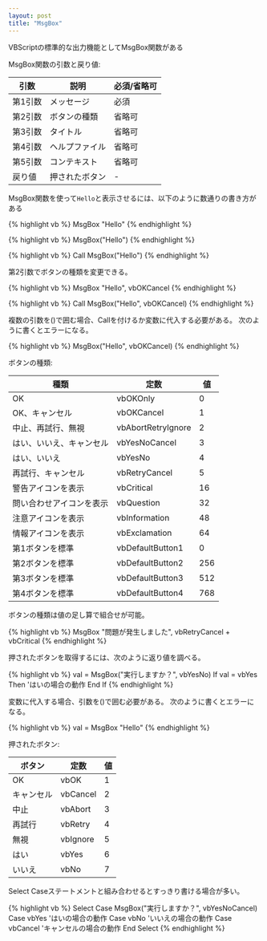 ```yaml
---
layout: post
title: "MsgBox"
---
```


VBScriptの標準的な出力機能としてMsgBox関数がある

MsgBox関数の引数と戻り値:

|引数|説明|必須/省略可|
|---|---|---|
|第1引数|メッセージ|必須|
|第2引数|ボタンの種類|省略可|
|第3引数|タイトル|省略可|
|第4引数|ヘルプファイル|省略可|
|第5引数|コンテキスト|省略可|
|戻り値|押されたボタン|-|

MsgBox関数を使って`Hello`と表示させるには、以下のように数通りの書き方がある

{% highlight vb %}
MsgBox "Hello"
{% endhighlight %}

{% highlight vb %}
MsgBox("Hello")
{% endhighlight %}

{% highlight vb %}
Call MsgBox("Hello")
{% endhighlight %}

第2引数でボタンの種類を変更できる。

{% highlight vb %}
MsgBox "Hello", vbOKCancel
{% endhighlight %}

{% highlight vb %}
Call MsgBox("Hello", vbOKCancel)
{% endhighlight %}

複数の引数を()で囲む場合、Callを付けるか変数に代入する必要がある。
次のように書くとエラーになる。

{% highlight vb %}
MsgBox("Hello", vbOKCancel)
{% endhighlight %}

ボタンの種類:

|種類|定数|値|
|---|---|---|
|OK|vbOKOnly|0|
|OK、キャンセル|vbOKCancel|1|
|中止、再試行、無視|vbAbortRetryIgnore|2|
|はい、いいえ、キャンセル|vbYesNoCancel|3|
|はい、いいえ|vbYesNo|4|
|再試行、キャンセル|vbRetryCancel|5|
|警告アイコンを表示|vbCritical|16|
|問い合わせアイコンを表示|vbQuestion|32|
|注意アイコンを表示|vbInformation|48|
|情報アイコンを表示|vbExclamation|64|
|第1ボタンを標準|vbDefaultButton1|0|
|第2ボタンを標準|vbDefaultButton2|256|
|第3ボタンを標準|vbDefaultButton3|512|
|第4ボタンを標準|vbDefaultButton4|768|

ボタンの種類は値の足し算で組合せが可能。

{% highlight vb %}
MsgBox "問題が発生しました", vbRetryCancel + vbCritical
{% endhighlight %}

押されたボタンを取得するには、次のように返り値を調べる。

{% highlight vb %}
val = MsgBox("実行しますか？", vbYesNo)
If val = vbYes Then
    'はいの場合の動作
End If
{% endhighlight %}

変数に代入する場合、引数を()で囲む必要がある。
次のように書くとエラーになる。

{% highlight vb %}
val = MsgBox "Hello"
{% endhighlight %}

押されたボタン:

|ボタン|定数|値|
|---|---|---|
|OK|vbOK|1|
|キャンセル|vbCancel|2|
|中止|vbAbort|3|
|再試行|vbRetry|4|
|無視|vbIgnore|5|
|はい|vbYes|6|
|いいえ|vbNo|7|

Select Caseステートメントと組み合わせるとすっきり書ける場合が多い。

{% highlight vb %}
Select Case MsgBox("実行しますか？", vbYesNoCancel)
Case vbYes
    'はいの場合の動作
Case vbNo
    'いいえの場合の動作
Case vbCancel
    'キャンセルの場合の動作
End Select
{% endhighlight %}
